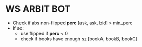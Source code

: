 # WS ARBIT BOT

- Check if abs non-flipped **perc** [ask, ask, bid] > min_perc
- If so:
    - use flipped if **perc** < 0
    - check if books have enough sz [bookA, bookB, bookC]